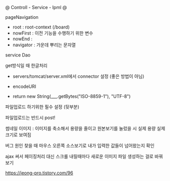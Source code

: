 @
Controll - Service - Ipml
@

pageNavigation

- root : root-context (/board)
- nowFirst : 이전 기능을 수행하기 위한 변수
- nowEnd : 
- navigator : 가운데 뿌리는 문자열

service Dao

get방식일 때 한글처리 
- servers/tomcat/server.xml에서 connector 설정 (좋은 방법이 아님)

- encodeURI
- return new String(___.getBytes("ISO-8859-1"), "UTF-8")

파일업로드 하기위한 필수 설정 (뒷부분)
<form id="writeForm" name="writeForm" method="post" action=""
	style="margin: 0px" enctype="multipart/form-data">

파일업로드는 반드시 post!

썸네일 이미지 : 이미지를 축소해서 용량을 줄이고 원본보기를 눌렀을 시 실제 용량 실제 크기로 보여짐

버그 원인 찾을 때 마우스 오른쪽 소스보기로 내가 입력한 값들이 넘어왔는지 확인

ajax 써서 페이징처리 대신 스크롤 내릴때마다 새로운 이미지 파일 생성하는 걸로 바꿔보기

https://jeong-pro.tistory.com/96